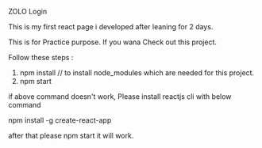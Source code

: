 ZOLO Login

This is my first react page i developed after leaning for 2 days.

This is for Practice purpose. If you wana Check out this project.

Follow these steps : 

1) npm install  // to install node_modules which are needed for this project.
2) npm start 

if above command doesn't work, Please install reactjs cli with below command

npm install -g create-react-app

after that please npm start it will work.



